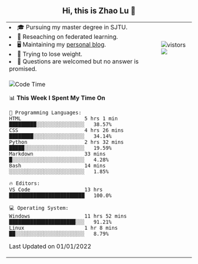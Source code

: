 <h2 align="center"> Hi, this is Zhao Lu 👋</h2>

<table style="overflow:hidden;">
    <tr> 
        <td>
            <li>🎓 Pursuing my master degree in SJTU.</li>
            <li>🌱 Reseaching on federated learning.</li>
            <li>🖥️ Maintaining my <a href="https://ifarewell.xyz">personal blog</a>.</li>
            <li>💪 Trying to lose weight.</li>
            <li>💬 Questions are welcomed but no answer is promised.</li> 
        </td>
        <td>
            <img src="https://visitor-badge.glitch.me/badge?page_id=ifarewell" alt="vistors" />
        <br>
          <img src="https://github-readme-stats.vercel.app/api?username=ifarewell&theme=graywhite&hide=prs,contribs&show_icons=true&hide_border=true&icon_color=CE1D2D&text_color=718096&bg_color=ffffff&hide_title=true" />
        </td>
    </tr>
    <tr>
        <td colspan="2">
            
<!--START_SECTION:waka-->
![Code Time](http://img.shields.io/badge/Code%20Time-92%20hrs%2027%20mins-blue)

📊 **This Week I Spent My Time On** 

```text
💬 Programming Languages: 
HTML                     5 hrs 1 min         █████████░░░░░░░░░░░░░░░░   38.57% 
CSS                      4 hrs 26 mins       ████████░░░░░░░░░░░░░░░░░   34.14% 
Python                   2 hrs 32 mins       █████░░░░░░░░░░░░░░░░░░░░   19.59% 
Markdown                 33 mins             █░░░░░░░░░░░░░░░░░░░░░░░░   4.28% 
Bash                     14 mins             ░░░░░░░░░░░░░░░░░░░░░░░░░   1.85%

🔥 Editors: 
VS Code                  13 hrs              █████████████████████████   100.0%

💻 Operating System: 
Windows                  11 hrs 52 mins      ██████████████████████░░░   91.21% 
Linux                    1 hr 8 mins         ██░░░░░░░░░░░░░░░░░░░░░░░   8.79%

```


 Last Updated on 01/01/2022
<!--END_SECTION:waka-->
            
</td></tr>
</table>


